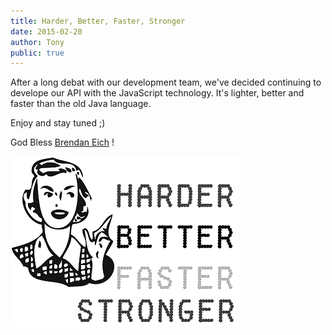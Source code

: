 ```yaml
---
title: Harder, Better, Faster, Stronger
date: 2015-02-20
author: Tony
public: true
---
```


After a long debat with our development team, we've decided continuing to develope our API with the JavaScript technology. It's lighter, better and faster than the old Java language.


Enjoy and stay tuned ;)

God Bless [Brendan Eich](http://en.wikipedia.org/wiki/Brendan_Eich) !

<img src="harder_better_faster_stronger.png" class="centered_img"/>
